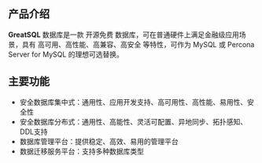 ## 产品介绍

**GreatSQL** 数据库是一款 开源免费 数据库，可在普通硬件上满足金融级应用场景，具有 高可用、高性能、高兼容、高安全 等特性，可作为 MySQL 或 Percona Server for MySQL 的理想可选替换。

## 主要功能

- 安全数据库集中式：通用性、应用开发支持、高可用性、高性能、易用性、安全性
- 安全数据库分布式：通用性、高能性、灵活可配置、异地同步、拓扑感知、DDL支持
- 数据库管理平台：提供稳定、高效、易用的管理平台
- 数据迁移服务平台：支持多种数据库类型
